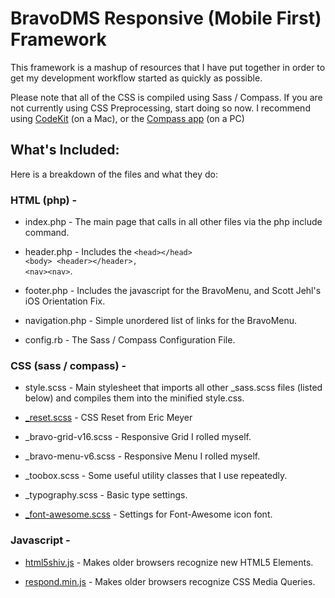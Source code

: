 # BravoDMS Responsive (Mobile First) Framework

This framework is a mashup of resources that I have put together in order to get my development workflow started as quickly as possible.

Please note that all of the CSS is compiled using Sass / Compass.  If you are not currently using CSS Preprocessing, start doing so now.  I recommend using <a href="http://incident57.com/codekit/" target="_blank">CodeKit</a> (on a Mac), or the <a href="http://compass.handlino.com/" target="_blank">Compass app</a> (on a PC)

## What's Included:

Here is a breakdown of the files and what they do:

###	HTML (php) -

* index.php - The main page that calls in all other files via the php include command.

* header.php - Includes the
	<code>&lt;head&gt;&lt;/head&gt;
	&lt;body&gt;
	&lt;header&gt;&lt;/header&gt;,
	&lt;nav&gt;&lt;nav&gt;</code>.

* footer.php - Includes the javascript for the BravoMenu, and Scott Jehl's iOS Orientation Fix.
		  	
* navigation.php - Simple unordered list of links for the BravoMenu.

* config.rb - The Sass / Compass Configuration File.
		   

### CSS (sass / compass) -
		
* style.scss - Main stylesheet that imports all other _sass.scss files (listed below) and compiles them into the minified style.css.

* <a href="http://meyerweb.com/eric/tools/css/reset/" target="_blank">_reset.scss</a> - CSS Reset from Eric Meyer

* _bravo-grid-v16.scss - Responsive Grid I rolled myself.

* _bravo-menu-v6.scss - Responsive Menu I rolled myself.

* _toobox.scss - Some useful utility classes that I use repeatedly.

* _typography.scss - Basic type settings.

* <a href="http://fortawesome.github.com/Font-Awesome/" target="_blank">_font-awesome.scss</a> - Settings for Font-Awesome icon font.


### Javascript -
		
* <a href="https://github.com/aFarkas/html5shiv" target="_blank">html5shiv.js</a> - Makes older browsers recognize new HTML5 Elements.

* <a href="https://github.com/scottjehl/Respond" target="_blank">respond.min.js</a> - Makes older browsers recognize CSS Media Queries.


